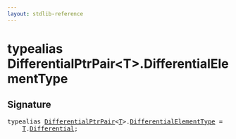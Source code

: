```yaml
---
layout: stdlib-reference
---
```


# typealias DifferentialPtrPair\<T\>\.DifferentialElementType

## Signature

<pre>
<span class='code_keyword'>typealias</span> <a href="../types/differentialptrpair-0cf/index" class="code_type">DifferentialPtrPair</a>&lt;<a href="../types/differentialptrpair-0cf/index#typeparam-T" class="code_type">T</a>&gt;.<a href="differentialelementtype-0cj" class="code_type">DifferentialElementType</a> = 
    <a href="../types/differentialptrpair-0cf/index#typeparam-T" class="code_type">T</a>.<a href="" class="code_type">Differential</a>;
</pre>

